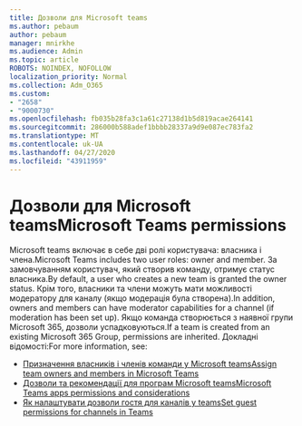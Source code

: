 ```yaml
---
title: Дозволи для Microsoft teams
ms.author: pebaum
author: pebaum
manager: mnirkhe
ms.audience: Admin
ms.topic: article
ROBOTS: NOINDEX, NOFOLLOW
localization_priority: Normal
ms.collection: Adm_O365
ms.custom:
- "2658"
- "9000730"
ms.openlocfilehash: fb035b28fa3c1a61c27138d1b5d819acae264141
ms.sourcegitcommit: 286000b588adef1bbbb28337a9d9e087ec783fa2
ms.translationtype: MT
ms.contentlocale: uk-UA
ms.lasthandoff: 04/27/2020
ms.locfileid: "43911959"
---
```

# <a name="microsoft-teams-permissions"></a><span data-ttu-id="00cb3-102">Дозволи для Microsoft teams</span><span class="sxs-lookup"><span data-stu-id="00cb3-102">Microsoft Teams permissions</span></span>

<span data-ttu-id="00cb3-103">Microsoft teams включає в себе дві ролі користувача: власника і члена.</span><span class="sxs-lookup"><span data-stu-id="00cb3-103">Microsoft Teams includes two user roles: owner and member.</span></span> <span data-ttu-id="00cb3-104">За замовчуванням користувач, який створив команду, отримує статус власника.</span><span class="sxs-lookup"><span data-stu-id="00cb3-104">By default, a user who creates a new team is granted the owner status.</span></span> <span data-ttu-id="00cb3-105">Крім того, власники та члени можуть мати можливості модератору для каналу (якщо модерація була створена).</span><span class="sxs-lookup"><span data-stu-id="00cb3-105">In addition, owners and members can have moderator capabilities for a channel (if moderation has been set up).</span></span> <span data-ttu-id="00cb3-106">Якщо команда створюється з наявної групи Microsoft 365, дозволи успадковуються.</span><span class="sxs-lookup"><span data-stu-id="00cb3-106">If a team is created from an existing Microsoft 365 Group, permissions are inherited.</span></span> <span data-ttu-id="00cb3-107">Докладні відомості:</span><span class="sxs-lookup"><span data-stu-id="00cb3-107">For more information, see:</span></span>

- [<span data-ttu-id="00cb3-108">Призначення власників і членів команди у Microsoft teams</span><span class="sxs-lookup"><span data-stu-id="00cb3-108">Assign team owners and members in Microsoft Teams</span></span>](https://docs.microsoft.com/microsoftteams/assign-roles-permissions)
- [<span data-ttu-id="00cb3-109">Дозволи та рекомендації для програм Microsoft teams</span><span class="sxs-lookup"><span data-stu-id="00cb3-109">Microsoft Teams apps permissions and considerations</span></span>](https://docs.microsoft.com/microsoftteams/app-permissions)
- [<span data-ttu-id="00cb3-110">Як налаштувати дозволи гостя для каналів у teams</span><span class="sxs-lookup"><span data-stu-id="00cb3-110">Set guest permissions for channels in Teams</span></span>](https://support.office.com/article/4756c468-2746-4bfd-a582-736d55fcc169)
